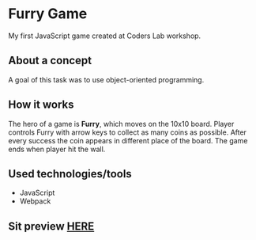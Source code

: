# Furry Game
My first JavaScript game created at Coders Lab workshop.

## About a concept

A goal of this task was to use object-oriented programming.

## How it works

The hero of a game is **Furry**, which moves on the 10x10 board. Player controls Furry with arrow keys to collect as many coins as possible. After every success the coin appears in different place of the board.
The game ends when player hit the wall.

## Used technologies/tools
* JavaScript
* Webpack

## Sit preview [HERE](https://s-i-l-k.github.io/FurryGame/)
